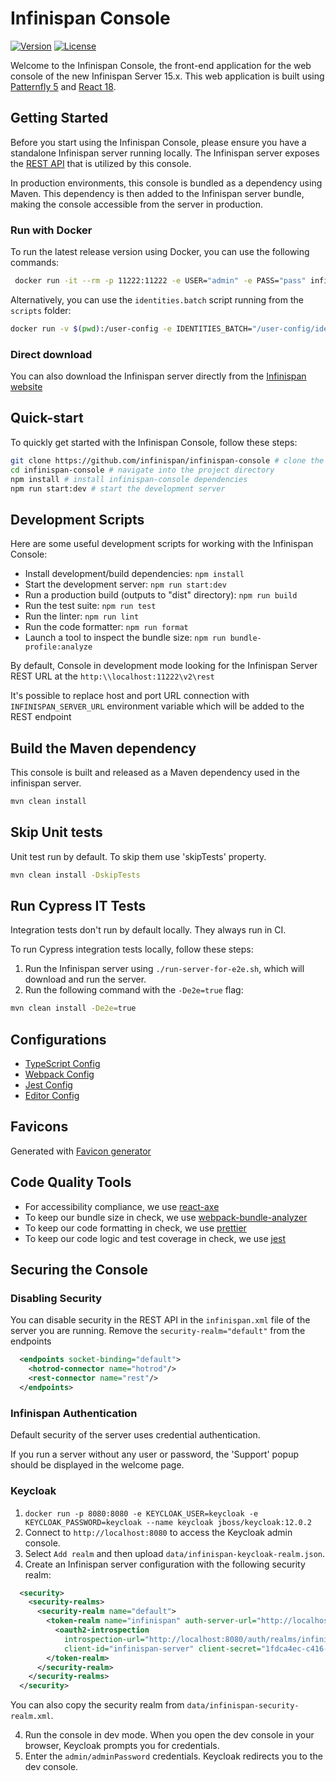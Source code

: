 # Infinispan Console

[![Version](https://img.shields.io/maven-central/v/org.infinispan/infinispan-console?logo=apache-maven&style=for-the-badge)](https://search.maven.org/artifact/org.infinispan/infinispan-console)
[![License](https://img.shields.io/github/license/infinispan/infinispan-console?style=for-the-badge&logo=apache)](https://www.apache.org/licenses/LICENSE-2.0)


Welcome to the Infinispan Console, the front-end application for the web console of the new Infinispan Server 15.x. This web application is built using [Patternfly 5](https://www.patternfly.org/get-started/develop) and [React 18](https://react.dev/learn).

## Getting Started
Before you start using the Infinispan Console, please ensure you have a standalone Infinispan server running locally. The Infinispan server exposes the [REST API](https://infinispan.org/docs/dev/titles/rest/rest.html) that is utilized by this console.

In production environments, this console is bundled as a dependency using Maven. This dependency is then added to the Infinispan server bundle, making the console accessible from the server in production.

### Run with Docker

To run the latest release version using Docker, you can use the following commands:

```bash
 docker run -it --rm -p 11222:11222 -e USER="admin" -e PASS="pass" infinispan/server
```
Alternatively, you can use the ```identities.batch``` script running from the ```scripts``` folder:

```bash
docker run -v $(pwd):/user-config -e IDENTITIES_BATCH="/user-config/identities.batch" -p 11222:11222 infinispan/server
```

### Direct download
You can also download the Infinispan server directly from the [Infinispan website](https://infinispan.org/download/)

## Quick-start
To quickly get started with the Infinispan Console, follow these steps:
```bash
git clone https://github.com/infinispan/infinispan-console # clone the project
cd infinispan-console # navigate into the project directory
npm install # install infinispan-console dependencies
npm run start:dev # start the development server
```

## Development Scripts

Here are some useful development scripts for working with the Infinispan Console:

- Install development/build dependencies: `npm install`
- Start the development server: `npm run start:dev`
- Run a production build (outputs to "dist" directory): `npm run build`
- Run the test suite: `npm run test`
- Run the linter: `npm run lint`
- Run the code formatter: `npm run format`
- Launch a tool to inspect the bundle size: `npm run bundle-profile:analyze`

By default, Console in development mode looking for the Infinispan Server REST URL at the `http:\\localhost:11222\v2\rest`

It's possible to replace host and port URL connection with `INFINISPAN_SERVER_URL` environment variable which will be added to the REST endpoint

## Build the Maven dependency

This console is built and released as a Maven dependency used in the infinispan server.
```bash
mvn clean install
```

## Skip Unit tests
Unit test run by default. To skip them use 'skipTests' property.
```bash
mvn clean install -DskipTests
```

## Run Cypress IT Tests
Integration tests don't run by default locally. They always run in CI.

To run Cypress integration tests locally, follow these steps:

1. Run the Infinispan server using `./run-server-for-e2e.sh`, which will download and run the server.
2. Run the following command with the `-De2e=true` flag:
```bash
mvn clean install -De2e=true
```

## Configurations
* [TypeScript Config](./tsconfig.json)
* [Webpack Config](./webpack.common.js)
* [Jest Config](./jest.config.js)
* [Editor Config](./.editorconfig)

## Favicons

Generated with [Favicon generator](https://www.favicon-generator.org/)


## Code Quality Tools
* For accessibility compliance, we use [react-axe](https://github.com/dequelabs/react-axe)
* To keep our bundle size in check, we use [webpack-bundle-analyzer](https://github.com/webpack-contrib/webpack-bundle-analyzer)
* To keep our code formatting in check, we use [prettier](https://github.com/prettier/prettier)
* To keep our code logic and test coverage in check, we use [jest](https://github.com/facebook/jest)

## Securing the Console

### Disabling Security

You can disable security in the REST API in the `infinispan.xml` file of the server you are running.
Remove the `security-realm="default"` from the endpoints

```xml
  <endpoints socket-binding="default">
    <hotrod-connector name="hotrod"/>
    <rest-connector name="rest"/>
  </endpoints>
```

### Infinispan Authentication
Default security of the server uses credential authentication.

If you run a server without any user or password, the 'Support' popup should be displayed in the welcome page.

### Keycloak

1. `docker run -p 8080:8080 -e KEYCLOAK_USER=keycloak -e KEYCLOAK_PASSWORD=keycloak --name keycloak jboss/keycloak:12.0.2`
2. Connect to `http://localhost:8080` to access the Keycloak admin console.
3. Select `Add realm` and then upload `data/infinispan-keycloak-realm.json`.
4. Create an Infinispan server configuration with the following security realm:

```xml
  <security>
    <security-realms>
      <security-realm name="default">
        <token-realm name="infinispan" auth-server-url="http://localhost:8080/auth/" client-id="infinispan-console">
          <oauth2-introspection
            introspection-url="http://localhost:8080/auth/realms/infinispan/protocol/openid-connect/token/introspect"
            client-id="infinispan-server" client-secret="1fdca4ec-c416-47e0-867a-3d471af7050f"/>
        </token-realm>
      </security-realm>
    </security-realms>
  </security>
```

You can also copy the security realm from `data/infinispan-security-realm.xml`.

4. Run the console in dev mode. When you open the dev console in your browser, Keycloak prompts you for credentials.
5. Enter the `admin/adminPassword` credentials. Keycloak redirects you to the dev console.
